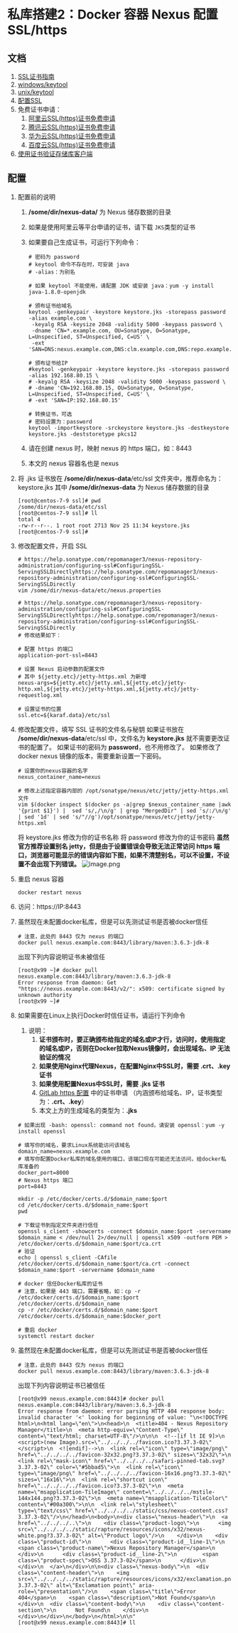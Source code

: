 # 私库搭建2：Docker 容器 Nexus 配置 SSL/https

## 文档

1. [SSL证书指南](https://support.sonatype.com/hc/en-us/articles/213465768-SSL-Certificate-Guide)
2. [windows/keytool](https://docs.oracle.com/javase/8/docs/technotes/tools/windows/keytool.html)
3. [unix/keytool](https://docs.oracle.com/javase/8/docs/technotes/tools/unix/keytool.html)
4. [配置SSL](https://help.sonatype.com/repomanager3/nexus-repository-administration/configuring-ssl)
5. 免费证书申请：
    1. [阿里云SSL(https)证书免费申请](https://yundun.console.aliyun.com/?p=cas#/certExtend/buy)
    2. [腾讯云SSL(https)证书免费申请](https://console.cloud.tencent.com/ssl)
    3. [华为云SSL(https)证书免费申请](https://console.huaweicloud.com/console/#/ccm/scs/certList)
    4. [百度云SSL(https)证书免费申请](https://console.bce.baidu.com/cas/#/cas/purchased/common/list)
6. [使用证书验证存储库客户端](https://docs.docker.com/engine/security/certificates/)

## 配置

1. 配置前的说明
    1. **/some/dir/nexus-data/** 为 Nexus 储存数据的目录
    2. 如果是使用阿里云等平台申请的证书，请下载 `JKS`类型的证书
    3. 如果要自己生成证书，可运行下列命令：

        ```shell
        # 密码为 password
        # keytool 命令不存在时，可安装 java
        # -alias：为别名
        
        # 如果 keytool 不能使用，请配置 JDK 或安装 java：yum -y install java-1.8.0-openjdk
        
        # 颁布证书给域名
        keytool -genkeypair -keystore keystore.jks -storepass password -alias example.com \
         -keyalg RSA -keysize 2048 -validity 5000 -keypass password \
         -dname 'CN=*.example.com, OU=Sonatype, O=Sonatype, L=Unspecified, ST=Unspecified, C=US' \
         -ext 'SAN=DNS:nexus.example.com,DNS:clm.example.com,DNS:repo.example.com,DNS:www.example.com'
        
        # 颁布证书给IP
        #keytool -genkeypair -keystore keystore.jks -storepass password -alias 192.168.80.15 \
        # -keyalg RSA -keysize 2048 -validity 5000 -keypass password \
        # -dname 'CN=192.168.80.15, OU=Sonatype, O=Sonatype, L=Unspecified, ST=Unspecified, C=US' \
        # -ext 'SAN=IP:192.168.80.15'
        ```

        ```shell
        # 转换证书，可选
        # 密码设置为：password
        keytool -importkeystore -srckeystore keystore.jks -destkeystore keystore.jks -deststoretype pkcs12
        ```

    4. 请在创建 nexus 时，映射 nexus 的 https 端口，如：8443
    5. 本文的 nexus 容器名也是 nexus

2. 将 .jks 证书放在 **/some/dir/nexus-data**/etc/ssl 文件夹中，推荐命名为：keystore.jks
   其中 **/some/dir/nexus-data** 为 Nexus 储存数据的目录

   ```shell
   [root@centos-7-9 ssl]# pwd
   /some/dir/nexus-data/etc/ssl
   [root@centos-7-9 ssl]# ll
   total 4
   -rw-r--r--. 1 root root 2713 Nov 25 11:34 keystore.jks
   [root@centos-7-9 ssl]# 
   ```

3. 修改配置文件，开启 SSL

   ```shell
   # https://help.sonatype.com/repomanager3/nexus-repository-administration/configuring-ssl#ConfiguringSSL-ServingSSLDirectlyhttps://help.sonatype.com/repomanager3/nexus-repository-administration/configuring-ssl#ConfiguringSSL-ServingSSLDirectly
   vim /some/dir/nexus-data/etc/nexus.properties
   ```

   ```shell
   # https://help.sonatype.com/repomanager3/nexus-repository-administration/configuring-ssl#ConfiguringSSL-ServingSSLDirectlyhttps://help.sonatype.com/repomanager3/nexus-repository-administration/configuring-ssl#ConfiguringSSL-ServingSSLDirectly
   # 修改结果如下：
   
   # 配置 https 的端口
   application-port-ssl=8443
   
   # 设置 Nexus 启动参数的配置文件
   # 其中 ${jetty.etc}/jetty-https.xml 为新增
   nexus-args=${jetty.etc}/jetty.xml,${jetty.etc}/jetty-http.xml,${jetty.etc}/jetty-https.xml,${jetty.etc}/jetty-requestlog.xml
   
   # 设置证书的位置
   ssl.etc=${karaf.data}/etc/ssl
   ```

4. 修改配置文件，填写 SSL 证书的文件名与秘钥
   如果证书放在 **/some/dir/nexus-data**/etc/ssl 中，文件名为 **keystore.jks** 就不需要更改证书的配置了。
   如果证书的密码为 **password**，也不用修改了。
   如果修改了 docker nexus 镜像的版本，需要重新设置一下密码。

   ```shell
   # 设置你的nexus容器的名字
   nexus_container_name=nexus
   
   # 修改上述指定容器内部的 /opt/sonatype/nexus/etc/jetty/jetty-https.xml 文件
   vim $(docker inspect $(docker ps -a|grep $nexus_container_name |awk '{print $1}') |  sed 's/,/\n/g' | grep "MergedDir" | sed 's/:/\n/g' | sed '1d' | sed 's/"//g')/opt/sonatype/nexus/etc/jetty/jetty-https.xml
   ```

   将 keystore.jks 修改为你的证书名称
   将 password 修改为你的证书密码
   **虽然官方推荐设置别名 <Set name="certAlias">jetty</Set>，但是由于设置错误会导致无法正常访问 https
   端口，浏览器可能显示的错误内容如下图，如果不清楚别名，可以不设置，不设置不会出现下列错误。**
   ![image.png](static/docker-https-configuration-1.png)

5. 重启 nexus 容器

   ```shell
   docker restart nexus
   ```

6. 访问：https://IP:8443
7. 虽然现在未配置docker私库，但是可以先测试证书是否被docker信任

   ```shell
   # 注意，此处的 8443 仅为 nexus 的端口
   docker pull nexus.example.com:8443/library/maven:3.6.3-jdk-8
   ```

   出现下列内容说明证书未被信任

   ```shell
   [root@x99 ~]# docker pull nexus.example.com:8443/library/maven:3.6.3-jdk-8
   Error response from daemon: Get "https://nexus.example.com:8443/v2/": x509: certificate signed by unknown authority
   [root@x99 ~]# 
   ```

8. 如果需要在Linux上执行Docker时信任证书，请运行下列命令
    1. 说明：
        1. **证书颁布时，要正确颁布给指定的域名或IP才行，访问时，使用指定的域名或IP，否则在Docker拉取Nexus镜像时，会出现域名、IP
           无法验证的情况**
        2. **如果使用Nginx代理Nexus，在配置Nginx中SSL时，需要 .crt、.key 证书**
        3. **如果使用配置Nexus中SSL时，需要 .jks 证书**
        4. [GitLab https 配置](/gitlab/https-configuration.md) 中的证书申请
           （内涵颁布给域名、IP，证书类型为：**.crt、.key**）
        5. 本文上方的生成域名的类型为：**.jks**

    ```shell
    # 如果出现 -bash: openssl: command not found，请安装 openssl：yum -y install openssl
    
    # 填写你的域名，要求Linux系统能访问该域名
    domain_name=nexus.example.com
    # 填写你配置Docker私库的域名使用的端口，该端口现在可能还无法访问，给docker私库准备的
    docker_port=8000
    # Nexus https 端口
    port=8443
    
    mkdir -p /etc/docker/certs.d/$domain_name:$port
    cd /etc/docker/certs.d/$domain_name:$port
    pwd
    
    # 下载证书到指定文件夹进行信任
    openssl s_client -showcerts -connect $domain_name:$port -servername $domain_name < /dev/null 2>/dev/null | openssl x509 -outform PEM > /etc/docker/certs.d/$domain_name:$port/ca.crt
    # 验证
    echo | openssl s_client -CAfile /etc/docker/certs.d/$domain_name:$port/ca.crt -connect $domain_name:$port -servername $domain_name
    
    # docker 信任Docker私库的证书
    # 注意，如果是 443 端口，需要省略，如：cp -r /etc/docker/certs.d/$domain_name:$port /etc/docker/certs.d/$domain_name
    cp -r /etc/docker/certs.d/$domain_name:$port /etc/docker/certs.d/$domain_name:$docker_port
    ```

    ```shell
    # 重启 docker
    systemctl restart docker
    ```

9. 虽然现在未配置docker私库，但是可以先测试证书是否被docker信任

    ```shell
    # 注意，此处的 8443 仅为 nexus 的端口
    docker pull nexus.example.com:8443/library/maven:3.6.3-jdk-8
    ```

   出现下列内容说明证书已被信任

    ```shell
    [root@x99 nexus.example.com:8443]# docker pull nexus.example.com:8443/library/maven:3.6.3-jdk-8
    Error response from daemon: error parsing HTTP 404 response body: invalid character '<' looking for beginning of value: "\n<!DOCTYPE html>\n<html lang=\"en\">\n<head>\n  <title>404 - Nexus Repository Manager</title>\n  <meta http-equiv=\"Content-Type\" content=\"text/html; charset=UTF-8\"/>\n\n\n  <!--[if lt IE 9]>\n  <script>(new Image).src=\"../../../../favicon.ico?3.37.3-02\"</script>\n  <![endif]-->\n  <link rel=\"icon\" type=\"image/png\" href=\"../../../../favicon-32x32.png?3.37.3-02\" sizes=\"32x32\">\n  <link rel=\"mask-icon\" href=\"../../../../safari-pinned-tab.svg?3.37.3-02\" color=\"#5bbad5\">\n  <link rel=\"icon\" type=\"image/png\" href=\"../../../../favicon-16x16.png?3.37.3-02\" sizes=\"16x16\">\n  <link rel=\"shortcut icon\" href=\"../../../../favicon.ico?3.37.3-02\">\n  <meta name=\"msapplication-TileImage\" content=\"../../../../mstile-144x144.png?3.37.3-02\">\n  <meta name=\"msapplication-TileColor\" content=\"#00a300\">\n\n  <link rel=\"stylesheet\" type=\"text/css\" href=\"../../../../static/css/nexus-content.css?3.37.3-02\"/>\n</head>\n<body>\n<div class=\"nexus-header\">\n  <a href=\"../../../..\">\n    <div class=\"product-logo\">\n      <img src=\"../../../../static/rapture/resources/icons/x32/nexus-white.png?3.37.3-02\" alt=\"Product logo\"/>\n    </div>\n    <div class=\"product-id\">\n      <div class=\"product-id__line-1\">\n        <span class=\"product-name\">Nexus Repository Manager</span>\n      </div>\n      <div class=\"product-id__line-2\">\n        <span class=\"product-spec\">OSS 3.37.3-02</span>\n      </div>\n    </div>\n  </a>\n</div>\n\n<div class=\"nexus-body\">\n  <div class=\"content-header\">\n    <img src=\"../../../../static/rapture/resources/icons/x32/exclamation.png?3.37.3-02\" alt=\"Exclamation point\" aria-role=\"presentation\"/>\n    <span class=\"title\">Error 404</span>\n    <span class=\"description\">Not Found</span>\n  </div>\n  <div class=\"content-body\">\n    <div class=\"content-section\">\n      Not Found\n    </div>\n  </div>\n</div>\n</body>\n</html>\n\n"
    [root@x99 nexus.example.com:8443]# ll
    ```
